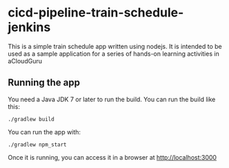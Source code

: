 # cicd-pipeline-train-schedule-jenkins

This is a simple train schedule app written using nodejs. It is intended to be used as a sample application for a series of hands-on learning activities in aCloudGuru

## Running the app

You need a Java JDK 7 or later to run the build. You can run the build like this:

    ./gradlew build

You can run the app with:

    ./gradlew npm_start

Once it is running, you can access it in a browser at [http://localhost:3000](http://localhost:3000)
